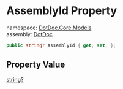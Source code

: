 ﻿# AssemblyId Property

namespace: [DotDoc\.Core\.Models](../../DotDoc.Core.Models.md)<br />
assembly: [DotDoc](../../../DotDoc.md)



```csharp
public string? AssemblyId { get; set; };
```

## Property Value

[string?](https://docs.microsoft.com/dotnet/api/System.String)

